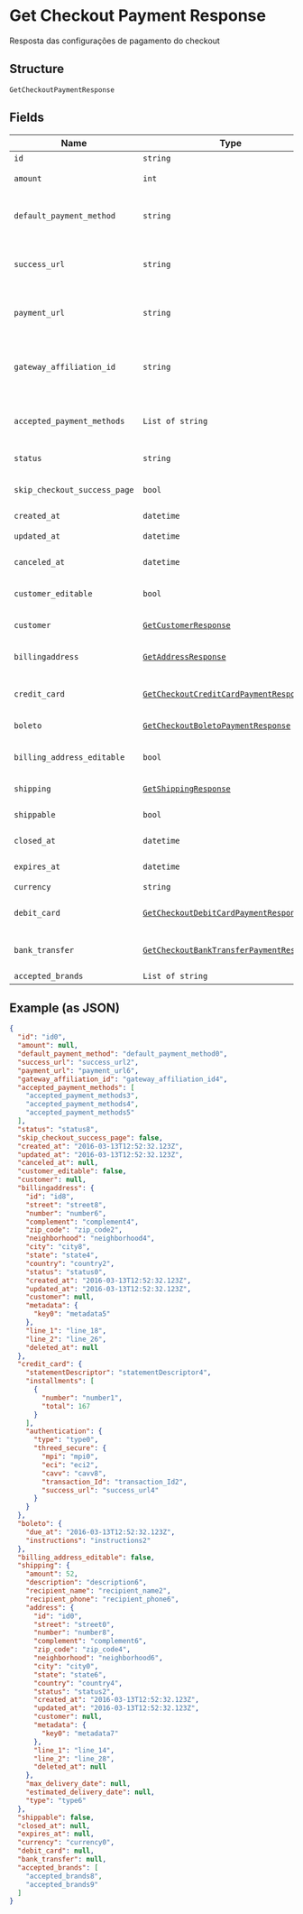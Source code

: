 
# Get Checkout Payment Response

Resposta das configurações de pagamento do checkout

## Structure

`GetCheckoutPaymentResponse`

## Fields

| Name | Type | Tags | Description |
|  --- | --- | --- | --- |
| `id` | `string` | Required | - |
| `amount` | `int` | Optional | Valor em centavos |
| `default_payment_method` | `string` | Required | Meio de pagamento padrão no checkout |
| `success_url` | `string` | Required | Url de redirecionamento de sucesso após o checkou |
| `payment_url` | `string` | Required | Url para pagamento usando o checkout |
| `gateway_affiliation_id` | `string` | Required | Código da afiliação onde o pagamento será processado no gateway |
| `accepted_payment_methods` | `List of string` | Required | Meios de pagamento aceitos no checkout |
| `status` | `string` | Required | Status do checkout |
| `skip_checkout_success_page` | `bool` | Required | Pular tela de sucesso pós-pagamento? |
| `created_at` | `datetime` | Required | Data de criação |
| `updated_at` | `datetime` | Required | Data de atualização |
| `canceled_at` | `datetime` | Optional | Data de cancelamento |
| `customer_editable` | `bool` | Required | Torna o objeto customer editável |
| `customer` | [`GetCustomerResponse`](../../doc/models/get-customer-response.md) | Optional | Dados do comprador |
| `billingaddress` | [`GetAddressResponse`](../../doc/models/get-address-response.md) | Required | Dados do endereço de cobrança |
| `credit_card` | [`GetCheckoutCreditCardPaymentResponse`](../../doc/models/get-checkout-credit-card-payment-response.md) | Required | Configurações de cartão de crédito |
| `boleto` | [`GetCheckoutBoletoPaymentResponse`](../../doc/models/get-checkout-boleto-payment-response.md) | Required | Configurações de boleto |
| `billing_address_editable` | `bool` | Required | Indica se o billing address poderá ser editado |
| `shipping` | [`GetShippingResponse`](../../doc/models/get-shipping-response.md) | Required | Configurações  de entrega |
| `shippable` | `bool` | Required | Indica se possui entrega |
| `closed_at` | `datetime` | Optional | Data de fechamento |
| `expires_at` | `datetime` | Optional | Data de expiração |
| `currency` | `string` | Required | Moeda |
| `debit_card` | [`GetCheckoutDebitCardPaymentResponse`](../../doc/models/get-checkout-debit-card-payment-response.md) | Optional | Configurações de cartão de débito |
| `bank_transfer` | [`GetCheckoutBankTransferPaymentResponse`](../../doc/models/get-checkout-bank-transfer-payment-response.md) | Optional | Bank transfer payment response |
| `accepted_brands` | `List of string` | Required | Accepted Brands |

## Example (as JSON)

```json
{
  "id": "id0",
  "amount": null,
  "default_payment_method": "default_payment_method0",
  "success_url": "success_url2",
  "payment_url": "payment_url6",
  "gateway_affiliation_id": "gateway_affiliation_id4",
  "accepted_payment_methods": [
    "accepted_payment_methods3",
    "accepted_payment_methods4",
    "accepted_payment_methods5"
  ],
  "status": "status8",
  "skip_checkout_success_page": false,
  "created_at": "2016-03-13T12:52:32.123Z",
  "updated_at": "2016-03-13T12:52:32.123Z",
  "canceled_at": null,
  "customer_editable": false,
  "customer": null,
  "billingaddress": {
    "id": "id8",
    "street": "street8",
    "number": "number6",
    "complement": "complement4",
    "zip_code": "zip_code2",
    "neighborhood": "neighborhood4",
    "city": "city8",
    "state": "state4",
    "country": "country2",
    "status": "status0",
    "created_at": "2016-03-13T12:52:32.123Z",
    "updated_at": "2016-03-13T12:52:32.123Z",
    "customer": null,
    "metadata": {
      "key0": "metadata5"
    },
    "line_1": "line_18",
    "line_2": "line_26",
    "deleted_at": null
  },
  "credit_card": {
    "statementDescriptor": "statementDescriptor4",
    "installments": [
      {
        "number": "number1",
        "total": 167
      }
    ],
    "authentication": {
      "type": "type0",
      "threed_secure": {
        "mpi": "mpi0",
        "eci": "eci2",
        "cavv": "cavv8",
        "transaction_Id": "transaction_Id2",
        "success_url": "success_url4"
      }
    }
  },
  "boleto": {
    "due_at": "2016-03-13T12:52:32.123Z",
    "instructions": "instructions2"
  },
  "billing_address_editable": false,
  "shipping": {
    "amount": 52,
    "description": "description6",
    "recipient_name": "recipient_name2",
    "recipient_phone": "recipient_phone6",
    "address": {
      "id": "id0",
      "street": "street0",
      "number": "number8",
      "complement": "complement6",
      "zip_code": "zip_code4",
      "neighborhood": "neighborhood6",
      "city": "city0",
      "state": "state6",
      "country": "country4",
      "status": "status2",
      "created_at": "2016-03-13T12:52:32.123Z",
      "updated_at": "2016-03-13T12:52:32.123Z",
      "customer": null,
      "metadata": {
        "key0": "metadata7"
      },
      "line_1": "line_14",
      "line_2": "line_28",
      "deleted_at": null
    },
    "max_delivery_date": null,
    "estimated_delivery_date": null,
    "type": "type6"
  },
  "shippable": false,
  "closed_at": null,
  "expires_at": null,
  "currency": "currency0",
  "debit_card": null,
  "bank_transfer": null,
  "accepted_brands": [
    "accepted_brands8",
    "accepted_brands9"
  ]
}
```

